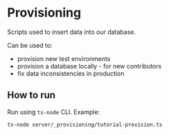 # Provisioning

Scripts used to insert data into our database. 

Can be used to:
* provision new test environments
* provision a database locally - for new contributors
* fix data inconsistencies in production

## How to run

Run using `ts-node` CLI. Example:

```bash
ts-node server/_provisioning/tutorial-provision.ts
```
